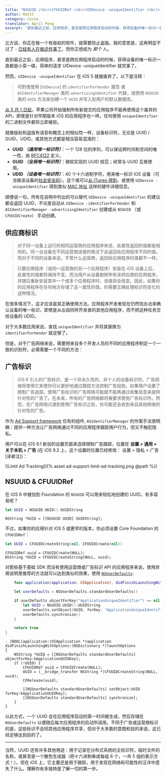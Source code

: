 ```yaml
---
title: "NSUUID /<br/>CFUUIDRef /<br/>UIDevice -uniqueIdentifier /<br/>-identifierForVendor"
author: Mattt
category: Cocoa
translator: April Peng
excerpt: "直到最近之前，应用程序，甚至是跨应用程序启动的时候，获得设备的唯一标识一直都是小菜一碟，简单的请求 UIDevice -uniqueIdentifier 就完事了。"
---
```


比方说，你正在做一个有版权的软件，就需要防止盗版。我的意思是，这再明显不过了 - [已经有人在做这件事了](http://www.fakeblock.com)。而你正想成为 _那个_ 人。

直到最近之前，应用程序，甚至是跨应用程序启动的时候，获得设备的唯一标识一直都是小菜一碟，简单的请求 UIDevice -uniqueIdentifier 就完事了。

然而，`UIDevice -uniqueIdentifier` 在 iOS 5 就被废弃了，以下是注释：

> 可酌情使用 [`UIDevice`] 的 `identifierForVendor` 属性 或 `ASIdentifierManager` 类的 `advertisingIdentifier` 代替，或使用 `NSUUID` 类的 `UUID` 方法来创建一个 `UUID` 并写入到用户的默认数据库。

[从 5 月 1 日起](https://developer.apple.com/news/?id=3212013a)，苹果公司开始强制所有新提交的应用程序不能再使用这个废弃的 API，即使是针对早期版本 iOS 的应用程序也一样。任何使用 `uniqueIdentifier` 的二进制文件都将立即被拒。

就像版权和盗版有语音和概念上的相似性一样，设备标识符，无论是 UUID / GUID，UDID，或其他方式都是相当容易混淆的：

- **UUID _（通用唯一标识符）_**：一个 128 位的序列，可以保证跨时间和空间的唯一性，由 [RFC4122](http://www.ietf.org/rfc/rfc4122.txt) 定义。
- **GUID _（全局唯一标识符）_**：微软实现的 UUID 规范；经常与 UUID 互换使用。
- **UDID _（设备唯一标识符）_**：40 个十六进制字符，用来唯一标识 iOS 设备（可当做该设备的[社会安全码](https://zh.wikipedia.org/wiki/%E7%A4%BE%E6%9C%83%E5%AE%89%E5%85%A8%E8%99%9F%E7%A2%BC)）。这个值可以[从 iTunes 得到](http://whatsmyudid.com)，或使用 `UIDevice -uniqueIdentifier` 得到类似 [MAC 地址](https://en.wikipedia.org/wiki/MAC_address) 这样的硬件详细信息。

顺便说一句，所有在说明中列出的可以替代 `UIDevice -uniqueIdentifier` 的建议都会返回 UUID，不论是自动从 `UIDevice -identifierForVendor` 和 `ASIdentifierManager -advertisingIdentifier` 创建或从 `NSUUID` （或 `CFUUIDCreate`） 手动创建。

## 供应商标识

> 对于同一设备上运行的相同运营商的应用程序来说，此属性返回的值都是相同的。同一台设备在不同运营商连接的情况下会返回给应用程序不同的值。而对于不同的设备来说，不管什么运营商，返回给应用程序的值都不一样。

> 只要应用程序（或同一运营商的另一个应用程序）安装在 iOS 设备上后，此属性的值都将保持不变。而当用户从设备删除所有该供应商的应用程序，并随后重新安装其中一个或多个应用程序时，该值将会改变。因此，如果你的应用程序在任何地方存储了这一属性的值，你需要正确处理标识符变化的这种情况。

在很多情况下，这才应该是其正确使用方法。应用程序开发者现在仍然找办法来确认设备的唯一标识，即使是从出自同样开发者的其他应用程序，而不把这种任务交给设备的 UDID。

对于大多数应用来说，查找 `uniqueIdentifier` 并将其替换为 `identifierForVendor` 就足够了。

但是，对于广告网络来说，需要把来自多个开发人员的不同的应用程序制定一个一致的识别符，必需需要一个不同的方法：

## 广告标识

> iOS 6 引入的广告标识，是一个非永久性的，非个人的设备标识符。广告网络将使用它来使你可以更好地通过跟踪方法控制广告投放。如果用户设置了限制广告追踪，使用广告标识的广告网络可能就不能再通过收集信息来提供针对性的广告了。在未来，所有的广告网络都将被要求使用广告标识符。然而，在广告网络过渡到使用广告标识之前，你可能还会收到来自其他网络的针对性的广告。

作为 [Ad Support framework](https://developer.apple.com/library/ios/#documentation/DeviceInformation/Reference/AdSupport_Framework/_index.html#//apple_ref/doc/uid/TP40012658) 仅有的组件, `ASIdentifierManager` 的作案手法很明确：提供一种方法让广告网络通过不同的应用程序跟踪用户行为，但又不触犯隐私。

用户可以在 iOS 6.1 新加的设置页面来选择限制广告跟踪，位置在 **设置 > 通用 > 关于本机 > 广告** (在 iOS 9.2 上，这个设置的位置已经修改： 设置 > 隐私 > 广告 [译者注])：

![Limit Ad Tracking]({% asset ad-support-limit-ad-tracking.png @path %})

## NSUUID & CFUUIDRef

在 iOS 6 中被加到 Foundation 的 `NSUUID` 可以用来轻松地创建的 UUID。有多容易呢？

```swift
let UUID = NSUUID.UUID().UUIDString
```

```objc
NSString *UUID = [[NSUUID UUID] UUIDString];
```

不过，如果你的应用针对 iOS 5 或更早的版本，你必须设置 Core Foundation 的 `CFUUIDRef`：

```swift
let UUID = CFUUIDCreateString(nil, CFUUIDCreate(nil))
```

```objc
CFUUIDRef uuid = CFUUIDCreate(NULL);
NSString *UUID = CFUUIDCreateString(NULL, uuid);
```

对那些基于基础 SDK 而没有使用运营商或广告标识 API 的应用程序来说，使用弃用说明里推荐的方法就可以达到类似的效果，使用 [`NSUserDefaults`](https://developer.apple.com/library/ios/#documentation/cocoa/reference/foundation/Classes/NSUserDefaults_Class/Reference/Reference.html):

```swift
    func application(application: UIApplication!, didFinishLaunchingWithOptions launchOptions: NSDictionary!) -> Bool {

    let userDefaults = NSUserDefaults.standardUserDefaults()

    if userDefaults.objectForKey("ApplicationUniqueIdentifier") == nil {
        let UUID = NSUUID.UUID().UUIDString
        userDefaults.setObject(UUID, forKey: "ApplicationUniqueIdentifier")
        userDefaults.synchronize()
    }

    return true
}
```

```objc
- (BOOL)application:(UIApplication *)application
didFinishLaunchingWithOptions:(NSDictionary *)launchOptions
{
    NSString *UUID = [[NSUserDefaults standardUserDefaults] objectForKey:kApplicationUUIDKey];
    if (!UUID) {
        CFUUIDRef uuid = CFUUIDCreate(NULL);
        UUID = (__bridge_transfer NSString *)CFUUIDCreateString(NULL, uuid);
        CFRelease(uuid);

        [[NSUserDefaults standardUserDefaults] setObject:UUID forKey:kApplicationUUIDKey];
        [[NSUserDefaults standardUserDefaults] synchronize];
    }
}
```

以此方式，一个 UUID 会在应用程序启动的第一时间被生成，然后存储在 `NSUserDefaults` 以便随后每次应用程序的启动所调用。不同于广告或运营商标识的是，这些标识不会同其他应用程序共享，但对于大多数的意图和目的来说，这已经足够达到目的了。

---

当然，UUID 还有许多其他用途：用于记录在分布式系统的主标识符，临时文件的名称，或甚至是一个散色生成器（把十六进制串成每组 6 个，一共 5 组的表示方式！）。但在 iOS 上，它主要还是用于跟踪，用于发现在网络和可能性的汪洋中遗失了什么。理解你有多独特是了解一切的第一步。

```

```
